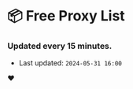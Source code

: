 # :package: Free Proxy List
### Updated every 15 minutes.

- Last updated: `2024-05-31 16:00`

:heart:
